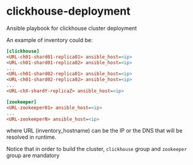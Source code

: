 # clickhouse-deployment
Ansible playbook for clickhouse cluster deployment

An example of inventory could be:

```INI
[clickhouse]
<URL-ch01-shard01-replica01> ansible_host=<ip>
<URL-ch01-shard01-replica02> ansible_host=<ip>
...
<URL-ch01-shard02-replica01> ansible_host=<ip>
<URL-ch01-shard02-replica02> ansible_host=<ip>
...
<URL-chX-shardY-replicaZ> ansible_host=<ip>

[zookeeper]
<URL-zookeeper01> ansible_host=<ip>
...
<URL-zookeeperN> ansible_host=<ip>

```
where URL (inventory_hostname) can be the IP or the DNS that will be resolved in runtime.

Notice that in order to build the cluster, `clickhouse` group and `zookeeper` group are mandatory